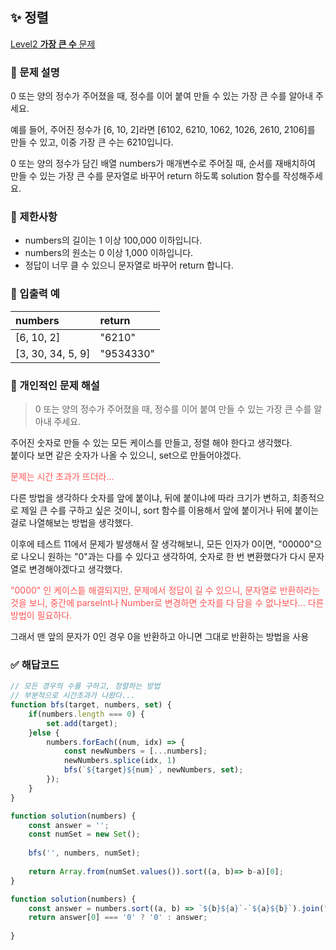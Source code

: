 ## ✨ 정렬
[Level2 **가장 큰 수** 문제](https://school.programmers.co.kr/learn/courses/30/lessons/42746) 

### 📘 문제 설명
0 또는 양의 정수가 주어졌을 때, 정수를 이어 붙여 만들 수 있는 가장 큰 수를 알아내 주세요.

예를 들어, 주어진 정수가 [6, 10, 2]라면 [6102, 6210, 1062, 1026, 2610, 2106]를 만들 수 있고, 이중 가장 큰 수는 6210입니다.

0 또는 양의 정수가 담긴 배열 numbers가 매개변수로 주어질 때, 순서를 재배치하여 만들 수 있는 가장 큰 수를 문자열로 바꾸어 return 하도록 solution 함수를 작성해주세요.

### 📕 제한사항
- numbers의 길이는 1 이상 100,000 이하입니다.
- numbers의 원소는 0 이상 1,000 이하입니다.
- 정답이 너무 클 수 있으니 문자열로 바꾸어 return 합니다.

### 📙 입출력 예
|numbers|return|
|:---|:---|
|[6, 10, 2]|"6210"|
|[3, 30, 34, 5, 9]|"9534330"|


### 📗 개인적인 문제 해설
> 0 또는 양의 정수가 주어졌을 때, 정수를 이어 붙여 만들 수 있는 가장 큰 수를 알아내 주세요.

주어진 숫자로 만들 수 있는 모든 케이스를 만들고, 정렬 해야 한다고 생각했다.    
붙이다 보면 같은 숫자가 나올 수 있으니, set으로 만들어야겠다.

<span style="color: #FF5555;">문제는 시간 초과가 뜨더라...</span>

다른 방법을 생각하다 숫자를 앞에 붙이냐, 뒤에 붙이냐에 따라 크기가 변하고, 최종적으로 제일 큰 수를 구하고 싶은 것이니, sort 함수를 이용해서 앞에 붙이거나 뒤에 붙이는 걸로 나열해보는 방법을 생각했다. 

이후에 테스트 11에서 문제가 발생해서 잘 생각해보니, 모든 인자가 0이면, "00000"으로 나오니 원하는 "0"과는 다를 수 있다고 생각하여, 숫자로 한 번 변환했다가 다시 문자열로 변경해야겠다고 생각했다.

<span style="color: #FF5555;">"0000" 인 케이스틑 해결되지만, 문제에서 정답이 길 수 있으니, 문자열로 반환하라는 것을 보니, 중간에 parseInt나 Number로 변경하면 숫자를 다 담을 수 없나보다... 다른 방법이 필요하다.</span>

그래서 맨 앞의 문자가 0인 경우 0을 반환하고 아니면 그대로 반환하는 방법을 사용

### ✅ 해답코드
```javascript
// 모든 경우의 수를 구하고, 정렬하는 방법
// 부분적으로 시간초과가 나왔다...
function bfs(target, numbers, set) {
    if(numbers.length === 0) {
        set.add(target);
    }else {
        numbers.forEach((num, idx) => {
            const newNumbers = [...numbers];
            newNumbers.splice(idx, 1)
            bfs(`${target}${num}`, newNumbers, set);
        });
    }
}

function solution(numbers) {
    const answer = '';
    const numSet = new Set();
    
    bfs('', numbers, numSet);
    
    return Array.from(numSet.values()).sort((a, b)=> b-a)[0];
}

```

```javascript
function solution(numbers) {
    const answer = numbers.sort((a, b) => `${b}${a}`-`${a}${b}`).join("");
    return answer[0] === '0' ? '0' : answer;
    
}
```